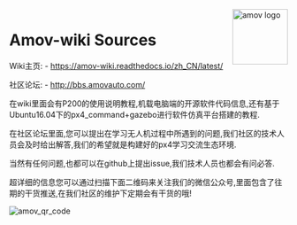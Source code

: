 <a herf="">
    <img src="https://github.com/amov-lab/Amov-wiki/blob/master/images/LOGO%E7%99%BD%E5%BA%95.jpg" alt="amov logo" title="amov" align="right" height="100" />
</a>

# Amov-wiki Sources

Wiki主页: - https://amov-wiki.readthedocs.io/zh_CN/latest/

社区论坛: - http://bbs.amovauto.com/

在wiki里面会有P200的使用说明教程,机载电脑端的开源软件代码信息,还有基于Ubuntu16.04下的px4_command+gazebo进行软件仿真平台搭建的教程.

在社区论坛里面,您可以提出在学习无人机过程中所遇到的问题,我们社区的技术人员会及时给出解答,我们的希望就是构建好的px4学习交流生态环境.

当然有任何问题,也都可以在github上提出issue,我们技术人员也都会有问必答.

超详细的信息您可以通过扫描下面二维码来关注我们的微信公众号,里面包含了往期的干货推送,在我们社区的维护下定期会有干货的哦!

<img src="https://github.com/amov-lab/Amov-wiki/blob/master/images/amov_QR_code.jpg" alt="amov_qr_code" title="WeChat qr code" />







